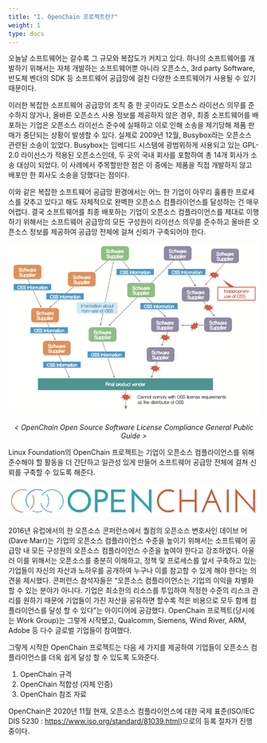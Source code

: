 ```yaml
---
title: "I. OpenChain 프로젝트란?"
weight: 1
type: docs
---
```


오늘날 소프트웨어는 갈수록 그 규모와 복잡도가 커지고 있다. 하나의 소프트웨어를 개발하기 위해서는 자체 개발하는 소프트웨어뿐 아니라 오픈소스, 3rd party Software, 반도체 벤더의 SDK 등 소프트웨어 공급망에 걸친 다양한 소프트웨어가 사용될 수 있기 때문이다.

이러한 복잡한 소프트웨어 공급망의 조직 중 한 곳이라도 오픈소스 라이선스 의무를 준수하지 않거나, 올바른 오픈소스 사용 정보를 제공하지 않은 경우, 최종 소프트웨어를 배포하는 기업은 오픈소스 라이선스 준수에 실패하고 이로 인해 소송을 제기당해 제품 판매가 중단되는 상황이 발생할 수 있다. 실제로 2009년 12월, Busybox라는 오픈소스 관련된 소송이 있었다. Busybox는 임베디드 시스템에 광범위하게 사용되고 있는 GPL-2.0 라이선스가 적용된 오픈소스인데, 두 곳의 국내 회사를 포함하여 총 14개 회사가 소송 대상이 되었다. 이 사례에서 주목할만한 점은 이 중에는 제품을 직접 개발하지 않고 배포만 한 회사도 소송을 당했다는 점이다.

이와 같은 복잡한 소프트웨어 공급망 환경에서는 어느 한 기업이 아무리 훌륭한 프로세스를 갖추고 있다고 해도 자체적으로 완벽한 오픈소스 컴플라이언스를 달성하는 건 매우 어렵다. 결국 소프트웨어를 최종 배포하는 기업이 오픈소스 컴플라이언스를 제대로 이행하기 위해서는 소프트웨어 공급망의 모든 구성원이 라이선스 의무를 준수하고 올바른 오픈소스 정보를 제공하여 공급망 전체에 걸쳐 신뢰가 구축되어야 한다.

 ![supplychain.png](supplychain.png) 

 _<center>< OpenChain Open Source Software License Compliance General Public Guide ></center>_

 Linux Foundation의 OpenChain 프로젝트는 기업이 오픈소스 컴플라이언스를 위해 준수해야 할 활동을 더 간단하고 일관성 있게 만들어 소프트웨어 공급망 전체에 걸쳐 신뢰를 구축할 수 있도록 해준다.

 ![openchainlogo.png](openchainlogo.png) 

 2016년 유럽에서의 한 오픈소스 콘퍼런스에서 퀄컴의 오픈소스 변호사인 데이브 머(Dave Marr)는 기업의 오픈소스 컴플라이언스 수준을 높이기 위해서는 소프트웨어 공급망 내 모든 구성원의 오픈소스 컴플라이언스 수준을 높여야 한다고 강조하였다. 아울러 이를 위해서는 오픈소스를 충분히 이해하고, 정책 및 프로세스를 앞서 구축하고 있는 기업들이 자신의 자산과 노하우를 공개하여 누구나 이를 참고할 수 있게 해야 한다는 의견을 제시했다. 콘퍼런스 참석자들은 “오픈소스 컴플라이언스는 기업의 이익을 차별화할 수 있는 분야가 아니다. 기업은 최소한의 리소스를 투입하여 적정한 수준의 리스크 관리를 원하기 때문에 기업들이 가진 자산을 공유하면 할수록 적은 비용으로 모두 함께 컴플라이언스를 달성 할 수 있다”는 아이디어에 공감했다. OpenChain 프로젝트(당시에는 Work Group)는 그렇게 시작됐고, Qualcomm, Siemens, Wind River, ARM, Adobe 등 다수 글로벌 기업들이 참여했다.

그렇게 시작한 OpenChain 프로젝트는 다음 세 가지를 제공하여 기업들이 오픈소스 컴플라이언스를 더욱 쉽게 달성 할 수 있도록 도와준다. 
1. OpenChain 규격
2. OpenChain 적합성 (자체 인증)
3. OpenChain 참조 자료

 OpenChain은 2020년 11월 현재, 오픈소스 컴플라이언스에 대한 국제 표준(ISO/IEC DIS 5230 : https://www.iso.org/standard/81039.html)으로의 등록 절차가 진행 중이다. 